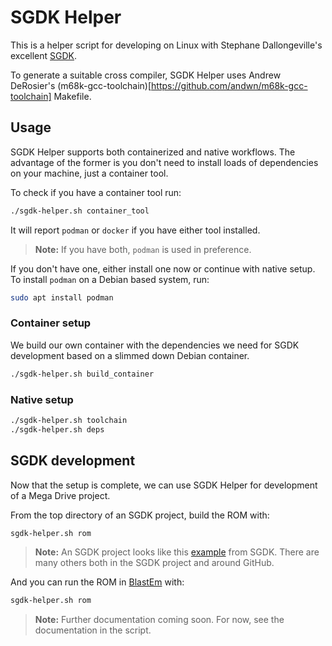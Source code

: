# SGDK Helper

This is a helper script for developing on Linux with Stephane Dallongeville's
excellent [SGDK](https://github.com/Stephane-D/SGDK).

To generate a suitable cross compiler, SGDK Helper uses Andrew DeRosier's
(m68k-gcc-toolchain)[https://github.com/andwn/m68k-gcc-toolchain] Makefile.

## Usage

SGDK Helper supports both containerized and native workflows. The advantage
of the former is you don't need to install loads of dependencies on your
machine, just a container tool.

To check if you have a container tool run:

```bash
./sgdk-helper.sh container_tool
```

It will report `podman` or `docker` if you have either tool installed.

> **Note:** If you have both, `podman` is used in preference.

If you don't have one, either install one now or continue with native setup. To
install `podman` on a Debian based system, run:

```bash
sudo apt install podman
```

### Container setup

We build our own container with the dependencies we need for SGDK development
based on a slimmed down Debian container.

```bash
./sgdk-helper.sh build_container
```

### Native setup

```bash
./sgdk-helper.sh toolchain
./sgdk-helper.sh deps
```

## SGDK development

Now that the setup is complete, we can use SGDK Helper for development of
a Mega Drive project.

From the top directory of an SGDK project, build the ROM with:

```bash
sgdk-helper.sh rom
```

> **Note:** An SGDK project looks like this
> [example](https://github.com/Stephane-D/SGDK/tree/master/sample/sonic) from
> SGDK. There are many others both in the SGDK project and around GitHub.

And you can run the ROM in [BlastEm](https://www.retrodev.com/blastem/) with:

```bash
sgdk-helper.sh rom
```

> **Note:** Further documentation coming soon.
> For now, see the documentation in the script.
